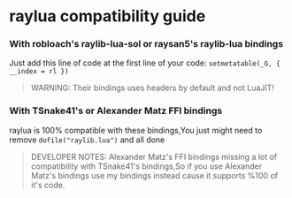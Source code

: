 # raylua compatibility guide

### With robloach's raylib-lua-sol or raysan5's raylib-lua bindings

Just add this line of code at the first line of your code:
`setmetatable(_G, { __index = rl })`

> WARNING: Their bindings uses headers by default and not LuaJIT!

### With TSnake41's or Alexander Matz FFI bindings

raylua is 100% compatible with these bindings,You just might need to remove `dofile("raylib.lua")` and all done

> DEVELOPER NOTES: Alexander Matz's FFI bindings missing a lot of compatibility with TSnake41's bindings,So if you use Alexander Matz's bindings use my bindings instead cause it supports %100 of it's code.
